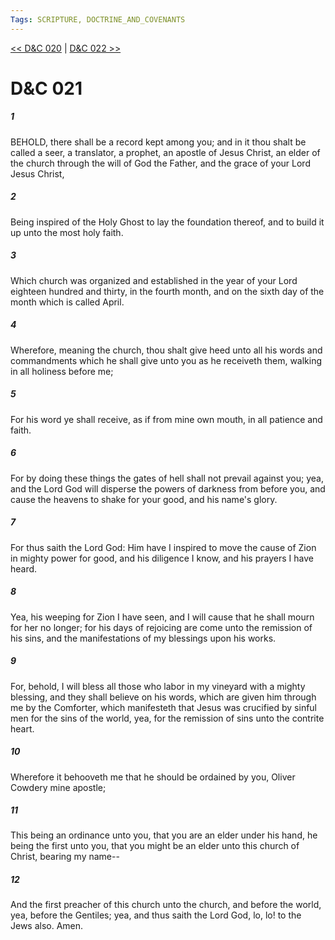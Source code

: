 ```yaml
---
Tags: SCRIPTURE, DOCTRINE_AND_COVENANTS
---
```


[<< D&C 020](DOCTRINE_AND_COVENANTS/D&C_020.md) | [D&C 022 >>](DOCTRINE_AND_COVENANTS/D&C_022.md)

# D&C 021

##### 1
 BEHOLD, there shall be a record kept among you; and in it thou shalt be called a seer, a translator, a prophet, an apostle of Jesus Christ, an elder of the church through the will of God the Father, and the grace of your Lord Jesus Christ,
##### 2
 Being inspired of the Holy Ghost to lay the foundation thereof, and to build it up unto the most holy faith.
##### 3
 Which church was organized and established in the year of your Lord eighteen hundred and thirty, in the fourth month, and on the sixth day of the month which is called April.
##### 4
 Wherefore, meaning the church, thou shalt give heed unto all his words and commandments which he shall give unto you as he receiveth them, walking in all holiness before me;
##### 5
 For his word ye shall receive, as if from mine own mouth, in all patience and faith.
##### 6
 For by doing these things the gates of hell shall not prevail against you; yea, and the Lord God will disperse the powers of darkness from before you, and cause the heavens to shake for your good, and his name's glory.
##### 7
 For thus saith the Lord God: Him have I inspired to move the cause of Zion in mighty power for good, and his diligence I know, and his prayers I have heard.
##### 8
 Yea, his weeping for Zion I have seen, and I will cause that he shall mourn for her no longer; for his days of rejoicing are come unto the remission of his sins, and the manifestations of my blessings upon his works.
##### 9
 For, behold, I will bless all those who labor in my vineyard with a mighty blessing, and they shall believe on his words, which are given him through me by the Comforter, which manifesteth that Jesus was crucified by sinful men for the sins of the world, yea, for the remission of sins unto the contrite heart.
##### 10
 Wherefore it behooveth me that he should be ordained by you, Oliver Cowdery mine apostle;
##### 11
 This being an ordinance unto you, that you are an elder under his hand, he being the first unto you, that you might be an elder unto this church of Christ, bearing my name--
##### 12
 And the first preacher of this church unto the church, and before the world, yea, before the Gentiles; yea, and thus saith the Lord God, lo, lo! to the Jews also. Amen.
